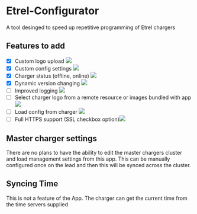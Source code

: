 # Etrel-Configurator
A tool desinged to speed up repetitive programming of Etrel chargers

## Features to add
- [x] Custom logo upload ![](https://geps.dev/progress/100)
- [x] Custom config settings ![](https://geps.dev/progress/100)
- [x] Charger status (offline, online) ![](https://geps.dev/progress/100)
- [x] Dynamic version changing ![](https://geps.dev/progress/100)
- [ ] Improved logging ![](https://geps.dev/progress/0)
- [ ] Select charger logo from a remote resource or images bundled with app ![](https://geps.dev/progress/0)
- [ ] Load config from charger ![](https://geps.dev/progress/0)
- [ ] Full HTTPS support (SSL checkbox option)![](https://geps.dev/progress/0)

## Master charger settings
There are no plans to have the ability to edit the master chargers cluster and load management settings from this app. This can be manually configured once on the lead and then this will be synced across the cluster.

## Syncing Time
This is not a feature of the App. The charger can get the current time from the time servers supplied
